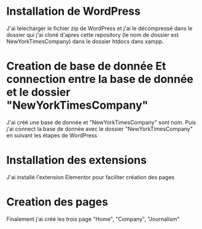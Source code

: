 # Installation de WordPress

J'ai telecharger le fichier zip de WordPress et j'ai le décompressé dans le dossier qui j'ai cloné d'apres cette repository (le nom de dossier est NewYorkTimesCompany) dans le dossier htdocs dans xampp.

# Creation de base de donnée Et connection entre la base de donnée et le dossier "NewYorkTimesCompany"

J'ai créé une base de donnée et "NewYorkTimesCompany" sont nom. Puis j'ai connect la base de donnée avec le dossier "NewYorkTimesCompany" en suivant les étapes de WordPress

# Installation des extensions

J'ai installé l'extension Elementor pour faciliter création des pages

# Creation des pages

Finalement j'ai créé les trois page "Home", "Company", "Journalism"
